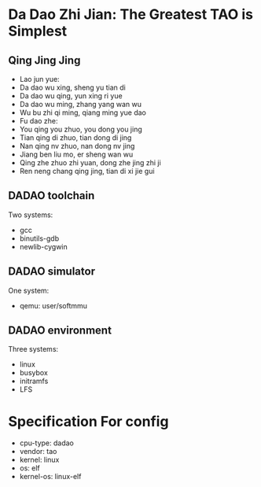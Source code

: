# Da Dao Zhi Jian: The Greatest TAO is Simplest

## Qing Jing Jing
* Lao jun yue:
* Da dao wu xing, sheng yu tian di
* Da dao wu qing, yun xing ri yue
* Da dao wu ming, zhang yang wan wu
* Wu bu zhi qi ming, qiang ming yue dao
* Fu dao zhe:
* You qing you zhuo, you dong you jing
* Tian qing di zhuo, tian dong di jing
* Nan qing nv zhuo, nan dong nv jing
* Jiang ben liu mo, er sheng wan wu
* Qing zhe zhuo zhi yuan, dong zhe jing zhi ji
* Ren neng chang qing jing, tian di xi jie gui

## DADAO toolchain
Two systems:
* gcc
* binutils-gdb
* newlib-cygwin

## DADAO simulator
One system:
* qemu: user/softmmu

## DADAO environment
Three systems:
* linux
* busybox
* initramfs
* LFS

# Specification For config
* cpu-type:	dadao
* vendor:	tao
* kernel:	linux
* os:		elf
* kernel-os:	linux-elf
